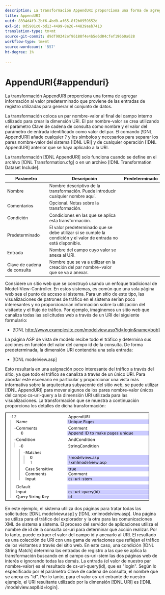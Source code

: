 ```yaml
---
description: La transformación AppendURI proporciona una forma de agregar información al valor predeterminado que proviene de las entradas de registro utilizadas para generar el conjunto de datos.
title: AppendURI
uuid: 8334d4f9-2bf6-4bd0-af65-8f2b0959652d
exl-id: 0d5901c0-bd13-4499-8e26-44839aeb7413
translation-type: tm+mt
source-git-commit: d9df90242ef96188f4e4b5e6d04cfef196b0a628
workflow-type: tm+mt
source-wordcount: '557'
ht-degree: 1%

---
```


# AppendURI{#appenduri}

La transformación AppendURI proporciona una forma de agregar información al valor predeterminado que proviene de las entradas de registro utilizadas para generar el conjunto de datos.

La transformación coloca un par nombre-valor al final del campo interno utilizado para crear la dimensión URI. El par nombre-valor se crea utilizando el parámetro Clave de cadena de consulta como nombre y el valor del parámetro de entrada identificado como valor del par. El comando [!DNL AppendURI] añade cualquier ? y los símbolos y necesarios para separar los pares nombre-valor del sistema [!DNL URI] y de cualquier operación [!DNL AppendURI] anterior que se haya aplicado a la URI.

La transformación [!DNL AppendURI] solo funciona cuando se define en el archivo [!DNL Transformation.cfg] o en un archivo [!DNL Transformation Dataset Include].

| Parámetro | Descripción | Predeterminado |
|---|---|---|
| Nombre | Nombre descriptivo de la transformación. Puede introducir cualquier nombre aquí. |  |
| Comentarios | Opcional. Notas sobre la transformación. |  |
| Condición | Condiciones en las que se aplica esta transformación. |  |
| Predeterminado | El valor predeterminado que se debe utilizar si se cumple la condición y el valor de entrada no está disponible. |  |
| Entrada | Nombre del campo cuyo valor se anexa al URI. |  |
| Clave de cadena de consulta | Nombre que se va a utilizar en la creación del par nombre-valor que se va a anexar. |  |

Considere un sitio web que se construyó usando un enfoque tradicional de Model-View-Controller. En estos sistemas, es común que una sola página web sea el punto de acceso al sistema. Para un sitio de este tipo, las visualizaciones de patrones de tráfico en el sistema serían poco interesantes y no proporcionarían información sobre la utilización del visitante y el flujo de tráfico. Por ejemplo, imaginemos un sitio web que canaliza todas las solicitudes web a través de un URI del siguiente formulario:

* [!DNL http://www.examplesite.com/modelview.asp?id=login&name=bob]

La página ASP de vista de modelo recibe todo el tráfico y determina sus acciones en función del valor del campo id de la consulta. De forma predeterminada, la dimensión URI contendría una sola entrada:

* [!DNL modelview.asp]

Esto resultaría en una asignación poco interesante del tráfico a través del sitio, ya que todo el tráfico se canaliza a través de un único URI. Para abordar este escenario en particular y proporcionar una vista más informativa sobre la arquitectura subyacente del sitio web, se puede utilizar [!DNL AppendURI] para mover algunos de los pares nombre-valor únicos del campo cs-uri-query a la dimensión URI utilizada para las visualizaciones. La transformación que se muestra a continuación proporciona los detalles de dicha transformación:

![](assets/cfg_TransformationType_AppendURI.png)

En este ejemplo, el sistema utiliza dos páginas para tratar todas las solicitudes: [!DNL modelview.asp] y [!DNL xmlmodelview.asp]. Una página se utiliza para el tráfico del explorador y la otra para las comunicaciones XML de sistema a sistema. El proceso del servidor de aplicaciones utiliza el nombre de id de la consulta cs-uri para determinar qué acción realizar. Por lo tanto, puede extraer el valor del campo id y anexarlo al URI. El resultado es una colección de URI con una gama de variaciones que reflejan el tráfico de los visitantes a través del sitio web. En este caso, una condición [!DNL String Match] determina las entradas de registro a las que se aplica la transformación buscando en el campo cs-uri-stem las dos páginas web de interés e ignorando todas las demás. La entrada (el valor de nuestro par nombre-valor) es el resultado de cs-uri-query(id), que es &quot;login&quot;. Según lo especificado por el parámetro Clave de cadena de consulta, el nombre que se anexa es &quot;id&quot;. Por lo tanto, para el valor cs-uri entrante de nuestro ejemplo, el URI resultante utilizado por la dimensión [!DNL URI] es [!DNL /modelview.asp&id=login].
